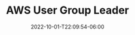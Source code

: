 ---
date: 2022-10-01-T22:09:54-06:00
title: "AWS User Group Leader"
externalUrl: https://www.meetup.com/aws-dallas/
---